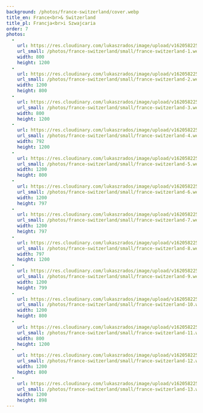 ```yaml
---
background: /photos/france-switzerland/cover.webp
title_en: France<br>& Switzerland
title_pl: Francja<br>i Szwajcaria
order: 7
photos:
  -
    url: https://res.cloudinary.com/lukaszrados/image/upload/v1620582253/photos/france-switzerland/france-switzerland-1_opsug6.jpg
    url_small: /photos/france-switzerland/small/france-switzerland-1.webp
    width: 800
    height: 1200
  -
    url: https://res.cloudinary.com/lukaszrados/image/upload/v1620582253/photos/france-switzerland/france-switzerland-2_iuq7xd.jpg
    url_small: /photos/france-switzerland/small/france-switzerland-2.webp
    width: 1200
    height: 800
  -
    url: https://res.cloudinary.com/lukaszrados/image/upload/v1620582253/photos/france-switzerland/france-switzerland-3_bcanub.jpg
    url_small: /photos/france-switzerland/small/france-switzerland-3.webp
    width: 800
    height: 1200
  -
    url: https://res.cloudinary.com/lukaszrados/image/upload/v1620582253/photos/france-switzerland/france-switzerland-4_t5kjlv.jpg
    url_small: /photos/france-switzerland/small/france-switzerland-4.webp
    width: 792
    height: 1200
  -
    url: https://res.cloudinary.com/lukaszrados/image/upload/v1620582253/photos/france-switzerland/france-switzerland-5_epwohr.jpg
    url_small: /photos/france-switzerland/small/france-switzerland-5.webp
    width: 1200
    height: 800
  -
    url: https://res.cloudinary.com/lukaszrados/image/upload/v1620582253/photos/france-switzerland/france-switzerland-6_dfbjzh.jpg
    url_small: /photos/france-switzerland/small/france-switzerland-6.webp
    width: 1200
    height: 797
  -
    url: https://res.cloudinary.com/lukaszrados/image/upload/v1620582253/photos/france-switzerland/france-switzerland-7_a0crbu.jpg
    url_small: /photos/france-switzerland/small/france-switzerland-7.webp
    width: 1200
    height: 797
  -
    url: https://res.cloudinary.com/lukaszrados/image/upload/v1620582254/photos/france-switzerland/france-switzerland-8_hh1rzx.jpg
    url_small: /photos/france-switzerland/small/france-switzerland-8.webp
    width: 797
    height: 1200
  -
    url: https://res.cloudinary.com/lukaszrados/image/upload/v1620582254/photos/france-switzerland/france-switzerland-9_p9sjfx.jpg
    url_small: /photos/france-switzerland/small/france-switzerland-9.webp
    width: 1200
    height: 799
  -
    url: https://res.cloudinary.com/lukaszrados/image/upload/v1620582254/photos/france-switzerland/france-switzerland-10_b6a8rj.jpg
    url_small: /photos/france-switzerland/small/france-switzerland-10.webp
    width: 1200
    height: 800
  -
    url: https://res.cloudinary.com/lukaszrados/image/upload/v1620582254/photos/france-switzerland/france-switzerland-11_ncqvjp.jpg
    url_small: /photos/france-switzerland/small/france-switzerland-11.webp
    width: 800
    height: 1200
  -
    url: https://res.cloudinary.com/lukaszrados/image/upload/v1620582254/photos/france-switzerland/france-switzerland-12_rmgfpo.jpg
    url_small: /photos/france-switzerland/small/france-switzerland-12.webp
    width: 1200
    height: 800
  -
    url: https://res.cloudinary.com/lukaszrados/image/upload/v1620582254/photos/france-switzerland/france-switzerland-13_fc2a0j.jpg
    url_small: /photos/france-switzerland/small/france-switzerland-13.webp
    width: 1200
    height: 898
---
```


